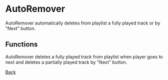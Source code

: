 # AutoRemover

AutoRemover automatically deletes from playlist a fully played track or by "Next" button.

Functions
---
AutoRemover deletes a fully played track from playlist when player goes to next and deletes a partially played track by "Next" button.

[Back](../README.md)
